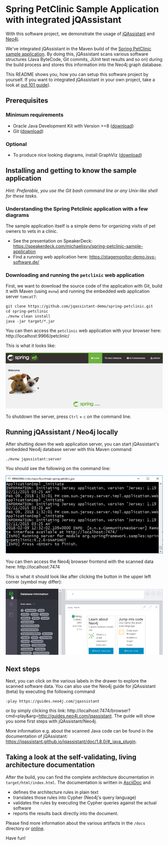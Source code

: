 # Spring PetClinic Sample Application with integrated jQAssistant

With this software project, we demonstrate the usage of [jQAssistant](https://jqassistant.org/) and [Neo4j](https://neo4j.com/).

We've integrated jQAssistant in the Maven build of the [Spring PetClinic sample application](https://github.com/spring-projects/spring-petclinic). By doing this, jQAssistant scans various software structures (Java ByteCode, Git commits, JUnit test results and so on) during the build process and stores this information into the Neo4j graph database.

This README shows you, how you can setup this software project by yourself. If you want to integrated jQAssistant in your own project, take a look at [out 101 guide](https://101.jqassistant.org/integrating-jqa-maven-plugin/readme.html)).

## Prerequisites

### Minimum requirements
* Oracle Java Development Kit with Version >=8 ([download](https://www.oracle.com/technetwork/java/javase/downloads/jdk8-downloads-2133151.html))
* Git ([download](https://git-scm.com/downloads))

### Optional
* To produce nice looking diagrams, install GraphViz ([download](https://www.graphviz.org/download/))

## Installing and getting to know the sample application
_Hint: Preferable, you use the Git bash command line or any Unix-like shell for these tasks._

### Understanding the Spring Petclinic application with a few diagrams
The sample application itself is a simple demo for organizing visits of pet owners to vets in a clinic.

* See the presentation on SpeakerDeck: https://speakerdeck.com/michaelisvy/spring-petclinic-sample-application
* Find a running web application here: https://stagemonitor-demo.isys-software.de/

### Downloading and running the `petclinic` web application
First, we want to download the source code of the application with Git, build it with Maven (using `mvnw`) and running the embedded web application server `tomcat7`:
```
git clone https://github.com/jqassistant-demo/spring-petclinic.git
cd spring-petclinic
./mvnw clean install
java -jar target/*.jar
```
You can then access the `petclinic` web application with your browser here: http://localhost:9966/petclinic/

This is what it looks like:

![](docs/screenshots/petclinic_start.png)

To shutdown the server, press `Ctrl` + `c` on the command line.


## Running jQAssistant / Neo4j locally 

After shutting down the web application server, you can start jQAssistant's embedded Neo4j database server with this Maven command:
```
./mvnw jqassistant:server
```
You should see the following on the command line:

![](docs/screenshots/mvn_jqassistant_start.png)

You can then access the Neo4j browser frontend with the scanned data here: http://localhost:7474

This is what it should look like after clicking the button in the upper left corner (symbol may differ):

![](docs/screenshots/neo4j_start.png)

## Next steps

Next, you can click on the various labels in the drawer to explore the scanned software data. You can also use the Neo4j guide for jQAssistant (beta) by executing the following command
```
:play https://guides.neo4j.com/jqassistant
```
or by simply clicking this link: http://localhost:7474/browser?cmd=play&arg=http://guides.neo4j.com/jqassistant. The guide will show you some first steps with jQAssistant/Neo4j.

More information e.g. about the scanned Java code can be found in the documentation of jQAssistant: https://jqassistant.github.io/jqassistant/doc/1.8.0/#_java_plugin.


## Taking a look at the self-validating, living architecture documentation
After the build, you can find the complete architecture documentation in `target/html/index.html`. The documentation is written in [AsciiDoc](https://asciidoc.org/) and  
* defines the architecture rules in plain text
* translates those rules into Cypher (Neo4j's query language)
* validates the rules by executing the Cypher queries against the actual software
* reports the results back directly into the document.

Please find more information about the various artifacts in the `/docs` directory or [online](https://buschmais.github.io/spring-petclinic/).


  
Have fun!
